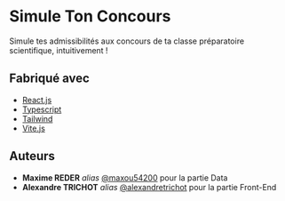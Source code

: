 # Simule Ton Concours

Simule tes admissibilités aux concours de ta classe préparatoire scientifique, intuitivement !

## Fabriqué avec

- [React.js](https://fr.reactjs.org/) 
- [Typescript](https://www.typescriptlang.org/)
- [Tailwind](https://tailwindcss.com/) 
- [Vite.js](https://vitejs.dev/)

## Auteurs

* **Maxime REDER** _alias_ [@maxou54200](https://github.com/maxou54200) pour la partie Data
* **Alexandre TRICHOT** _alias_ [@alexandretrichot](https://github.com/alexandretrichot) pour la partie Front-End
